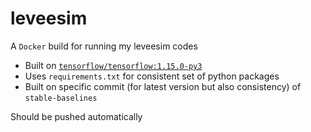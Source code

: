 # leveesim

A `Docker` build for running my leveesim codes

* Built on [`tensorflow/tensorflow:1.15.0-py3`](https://hub.docker.com/layers/tensorflow/tensorflow/1.15.0-py3/images/sha256-ac8457b32f65b68ee2421eabaea70919b373ada9746d46a6d1566d66c75ff719)
* Uses `requirements.txt` for consistent set of python packages
* Built on specific commit (for latest version but also consistency) of `stable-baselines`

Should be pushed automatically